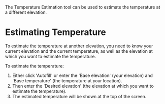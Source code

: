 The Temperature Estimation tool can be used to estimate the temperature at a different elevation.

# Estimating Temperature
To estimate the temperature at another elevation, you need to know your current elevation and the current temperature, as well as the elevation at which you want to estimate the temperature.

To estimate the temperature:

1. Either click 'Autofill' or enter the 'Base elevation' (your elevation) and 'Base temperature' (the temperature at your location).
2. Then enter the 'Desired elevation' (the elevation at which you want to estimate the temperature).
3. The estimated temperature will be shown at the top of the screen.